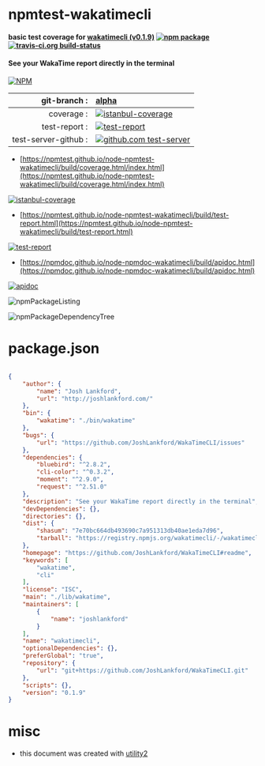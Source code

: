 # npmtest-wakatimecli

#### basic test coverage for  [wakatimecli (v0.1.9)](https://github.com/JoshLankford/WakaTimeCLI#readme)  [![npm package](https://img.shields.io/npm/v/npmtest-wakatimecli.svg?style=flat-square)](https://www.npmjs.org/package/npmtest-wakatimecli) [![travis-ci.org build-status](https://api.travis-ci.org/npmtest/node-npmtest-wakatimecli.svg)](https://travis-ci.org/npmtest/node-npmtest-wakatimecli)

#### See your WakaTime report directly in the terminal

[![NPM](https://nodei.co/npm/wakatimecli.png?downloads=true&downloadRank=true&stars=true)](https://www.npmjs.com/package/wakatimecli)

| git-branch : | [alpha](https://github.com/npmtest/node-npmtest-wakatimecli/tree/alpha)|
|--:|:--|
| coverage : | [![istanbul-coverage](https://npmtest.github.io/node-npmtest-wakatimecli/build/coverage.badge.svg)](https://npmtest.github.io/node-npmtest-wakatimecli/build/coverage.html/index.html)|
| test-report : | [![test-report](https://npmtest.github.io/node-npmtest-wakatimecli/build/test-report.badge.svg)](https://npmtest.github.io/node-npmtest-wakatimecli/build/test-report.html)|
| test-server-github : | [![github.com test-server](https://npmtest.github.io/node-npmtest-wakatimecli/GitHub-Mark-32px.png)](https://npmtest.github.io/node-npmtest-wakatimecli/build/app/index.html) | | build-artifacts : | [![build-artifacts](https://npmtest.github.io/node-npmtest-wakatimecli/glyphicons_144_folder_open.png)](https://github.com/npmtest/node-npmtest-wakatimecli/tree/gh-pages/build)|

- [https://npmtest.github.io/node-npmtest-wakatimecli/build/coverage.html/index.html](https://npmtest.github.io/node-npmtest-wakatimecli/build/coverage.html/index.html)

[![istanbul-coverage](https://npmtest.github.io/node-npmtest-wakatimecli/build/screenCapture.buildCi.browser.%252Ftmp%252Fbuild%252Fcoverage.lib.html.png)](https://npmtest.github.io/node-npmtest-wakatimecli/build/coverage.html/index.html)

- [https://npmtest.github.io/node-npmtest-wakatimecli/build/test-report.html](https://npmtest.github.io/node-npmtest-wakatimecli/build/test-report.html)

[![test-report](https://npmtest.github.io/node-npmtest-wakatimecli/build/screenCapture.buildCi.browser.%252Ftmp%252Fbuild%252Ftest-report.html.png)](https://npmtest.github.io/node-npmtest-wakatimecli/build/test-report.html)

- [https://npmdoc.github.io/node-npmdoc-wakatimecli/build/apidoc.html](https://npmdoc.github.io/node-npmdoc-wakatimecli/build/apidoc.html)

[![apidoc](https://npmdoc.github.io/node-npmdoc-wakatimecli/build/screenCapture.buildCi.browser.%252Ftmp%252Fbuild%252Fapidoc.html.png)](https://npmdoc.github.io/node-npmdoc-wakatimecli/build/apidoc.html)

![npmPackageListing](https://npmtest.github.io/node-npmtest-wakatimecli/build/screenCapture.npmPackageListing.svg)

![npmPackageDependencyTree](https://npmtest.github.io/node-npmtest-wakatimecli/build/screenCapture.npmPackageDependencyTree.svg)



# package.json

```json

{
    "author": {
        "name": "Josh Lankford",
        "url": "http://joshlankford.com/"
    },
    "bin": {
        "wakatime": "./bin/wakatime"
    },
    "bugs": {
        "url": "https://github.com/JoshLankford/WakaTimeCLI/issues"
    },
    "dependencies": {
        "bluebird": "^2.8.2",
        "cli-color": "^0.3.2",
        "moment": "^2.9.0",
        "request": "^2.51.0"
    },
    "description": "See your WakaTime report directly in the terminal",
    "devDependencies": {},
    "directories": {},
    "dist": {
        "shasum": "7e70bc664db493690c7a951313db40ae1eda7d96",
        "tarball": "https://registry.npmjs.org/wakatimecli/-/wakatimecli-0.1.9.tgz"
    },
    "homepage": "https://github.com/JoshLankford/WakaTimeCLI#readme",
    "keywords": [
        "wakatime",
        "cli"
    ],
    "license": "ISC",
    "main": "./lib/wakatime",
    "maintainers": [
        {
            "name": "joshlankford"
        }
    ],
    "name": "wakatimecli",
    "optionalDependencies": {},
    "preferGlobal": "true",
    "repository": {
        "url": "git+https://github.com/JoshLankford/WakaTimeCLI.git"
    },
    "scripts": {},
    "version": "0.1.9"
}
```



# misc
- this document was created with [utility2](https://github.com/kaizhu256/node-utility2)
